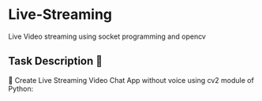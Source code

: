 # Live-Streaming
Live Video streaming using socket programming and opencv

## Task Description 📄
📌 Create Live Streaming Video Chat App without voice using cv2 module of Python: 

